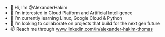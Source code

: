 - 👋 Hi, I’m @AlexanderHakim
- 👀 I’m interested in Cloud Platform and Artificial Intelligence
- 🌱 I’m currently learning Linux, Google Cloud & Python
- 💞️ I’m looking to collaborate on projects that build for the next gen future
- 📫 Reach me through www.linkedin.com/in/alexander-hakim-thomas

<!---
AlexanderHakim/AlexanderHakim is a ✨ special ✨ repository because its `README.md` (this file) appears on your GitHub profile.
You can click the Preview link to take a look at your changes.
--->
